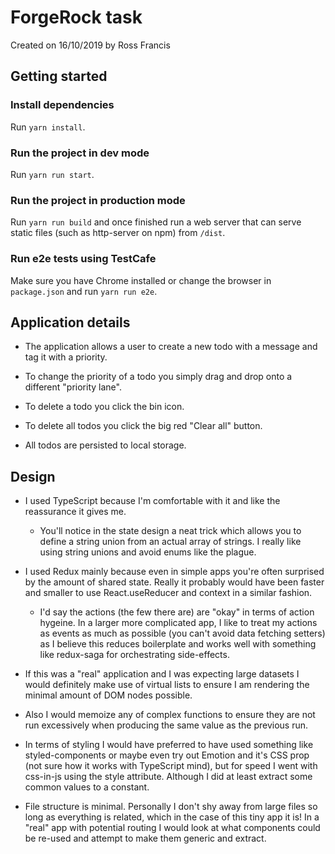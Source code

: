 # ForgeRock task

Created on 16/10/2019 by Ross Francis

## Getting started

### Install dependencies

Run `yarn install`.

### Run the project in dev mode

Run `yarn run start`.

### Run the project in production mode

Run `yarn run build` and once finished run a web server that can serve static files (such as http-server on npm) from `/dist`.

### Run e2e tests using TestCafe

Make sure you have Chrome installed or change the browser in `package.json` and run `yarn run e2e`.

## Application details

- The application allows a user to create a new todo with a message and tag it with a priority.

- To change the priority of a todo you simply drag and drop onto a different "priority lane".

- To delete a todo you click the bin icon.

- To delete all todos you click the big red "Clear all" button.

- All todos are persisted to local storage.

## Design

- I used TypeScript because I'm comfortable with it and like the reassurance it gives me.

  - You'll notice in the state design a neat trick which allows you to define a string union from an actual array of strings. I really like using string unions and avoid enums like the plague.

* I used Redux mainly because even in simple apps you're often surprised by the amount of shared state. Really it probably would have been faster and smaller to use React.useReducer and context in a similar fashion.

  - I'd say the actions (the few there are) are "okay" in terms of action hygeine. In a larger more complicated app, I like to treat my actions as events as much as possible (you can't avoid data fetching setters) as I believe this reduces boilerplate and works well with something like redux-saga for orchestrating side-effects.

* If this was a "real" application and I was expecting large datasets I would definitely make use of virtual lists to ensure I am rendering the minimal amount of DOM nodes possible.

* Also I would memoize any of complex functions to ensure they are not run excessively when producing the same value as the previous run.

* In terms of styling I would have preferred to have used something like styled-components or maybe even try out Emotion and it's CSS prop (not sure how it works with TypeScript mind), but for speed I went with css-in-js using the style attribute. Although I did at least extract some common values to a constant.

* File structure is minimal. Personally I don't shy away from large files so long as everything is related, which in the case of this tiny app it is! In a "real" app with potential routing I would look at what components could be re-used and attempt to make them generic and extract.

